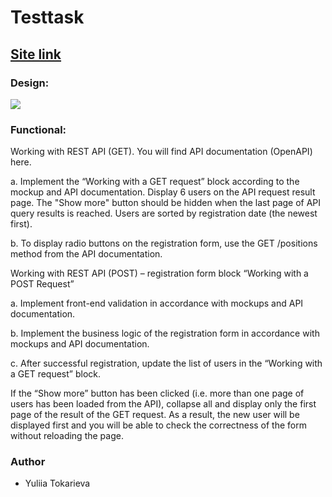 <h1>Testtask</h1>

<h2><a href="https://testtask-2023-08feb.netlify.app/" rel="nofollow">Site link</a></h2>

<h3>Design:</h3>
<img src="https://www.figma.com/file/ykJhQGVFGbQBEQZzuktwvm/TESTTASK---2022?node-id=3373%3A30897" >

<h3>Functional:</h3>
<p>Working with REST API (GET). You will find API documentation (OpenAPI) here.</p>
<p>a. Implement the “Working with a GET request” block according to the mockup and API
documentation. Display 6 users on the API request result page. The "Show more" button
should be hidden when the last page of API query results is reached. Users are sorted by
registration date (the newest first).</p>
<p>b. To display radio buttons on the registration form, use the GET /positions method from the API documentation.</p>

<p>Working with REST API (POST) – registration form block “Working with a POST Request”</p>
<p>a. Implement front-end validation in accordance with mockups and API documentation.</p>
<p>b. Implement the business logic of the registration form in accordance with mockups and API documentation.</p>
<p>c. After successful registration, update the list of users in the “Working with a GET request” block.</p>
<p>If the “Show more” button has been clicked (i.e. more than one page of users has been loaded from the API), collapse all and display only the first page of the result of the GET request. As a result, the new user will be displayed first and you will be able to check the correctness of the form without reloading the page.</p>

<h3>Author</h3>
<ul>
<li>Yuliia Tokarieva</li>
</ul>
